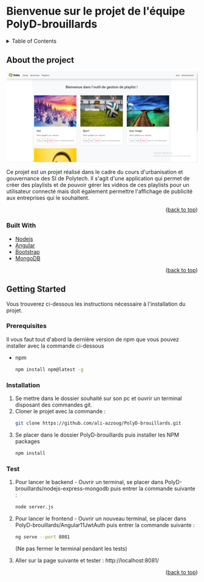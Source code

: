 <div id="top"></div>

# Bienvenue sur le projet de l'équipe PolyD-brouillards


<!-- TABLE OF CONTENTS -->
  <details>
  <summary>Table of Contents</summary>
  <ol>
    <li>
      <a href="#about-the-project">About The Project</a>
      <ul>
        <li><a href="#built-with">Built With</a></li>
      </ul>
    </li>
    <li>
      <a href="#getting-started">Getting Started</a>
      <ul>
        <li><a href="#prerequisites">Prerequisites</a></li>
        <li><a href="#installation">Installation</a></li>
        <li><a href="#test">Test</a></li>
      </ul>
    </li>
    <li><a href="#usage">Usage</a></li>
  </ol>
 </details>


<!-- ABOUT THE PROJECT -->
## About the project

![alt text](https://github.com/ali-azzoug/PolyD-brouillards/blob/main/screenshot%20page%20playlist.PNG?raw=true)

Ce projet est un projet réalisé dans le cadre du cours d'urbanisation et gouvernance des SI de Polytech. 
Il s'agit d'une application qui permet de créer des playlists et de pouvoir gérer les vidéos de ces playlists pour un utilisateur connecté mais doit également permettre l'affichage de publicité aux entreprises qui le souhaitent.  
<p align="right">(<a href="#top">back to top</a>)</p>



### Built With

* [Nodejs](https://nodejs.org/)
* [Angular](https://angular.io/)
* [Bootstrap](https://getbootstrap.com)
* [MongoDB](https://mongodb.com)


<p align="right">(<a href="#top">back to top</a>)</p>




<!-- GETTING STARTED -->
## Getting Started

Vous trouverez ci-dessous les instructions nécessaire à l'installation du projet. 

### Prerequisites

Il vous faut tout d'abord la dernière version de npm que vous pouvez installer avec la commande ci-dessous
* npm
  ```sh
  npm install npm@latest -g
  ```

### Installation

1. Se mettre dans le dossier souhaité sur son pc et ouvrir un terminal disposant des commandes git.
2. Cloner le projet avec la commande : 
   ```sh
   git clone https://github.com/ali-azzoug/PolyD-brouillards.git
   ```
3. Se placer dans le dossier PolyD-brouillards puis installer les NPM packages
   ```sh
   npm install
   ```

### Test

1. Pour lancer le backend - Ouvrir un terminal, se placer dans PolyD-brouillards/nodejs-express-mongodb puis entrer la commande suivante :
   ```sh
   node server.js
   ```
   
   
2. Pour lancer le frontend - Ouvrir un nouveau terminal, se placer dans PolyD-brouillards/Angular11JwtAuth puis entrer la commande suivante :
   ```sh
   ng serve --port 8081
   ```
   (Ne pas fermer le terminal pendant les tests)
3. Aller sur la page suivante et tester : http://localhost:8081/

<p align="right">(<a href="#top">back to top</a>)</p>

